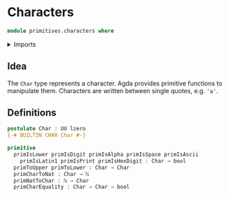 # Characters

```agda
module primitives.characters where
```

<details><summary>Imports</summary>

```agda
open import elementary-number-theory.natural-numbers

open import foundation.booleans
open import foundation.universe-levels
```

</details>

## Idea

The `Char` type represents a character. Agda provides primitive functions to
manipulate them. Characters are written between single quotes, e.g. `'a'`.

## Definitions

```agda
postulate Char : UU lzero
{-# BUILTIN CHAR Char #-}

primitive
  primIsLower primIsDigit primIsAlpha primIsSpace primIsAscii
    primIsLatin1 primIsPrint primIsHexDigit : Char → bool
  primToUpper primToLower : Char → Char
  primCharToNat : Char → ℕ
  primNatToChar : ℕ → Char
  primCharEquality : Char → Char → bool
```
